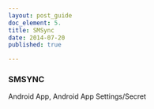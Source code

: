 ```yaml
---
layout: post_guide
doc_element: 5.
title: SMSync
date: 2014-07-20
published: true

---
```


### SMSYNC
Android App, Android App Settings/Secret

